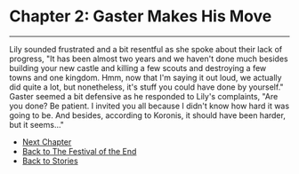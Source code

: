 # Chapter 2: Gaster Makes His Move

---
Lily sounded frustrated and a bit resentful as she spoke about their lack of progress, "It has been almost two years and we haven't done much besides building your new castle and killing a few scouts and destroying a few towns and one kingdom. Hmm, now that I'm saying it out loud, we actually did quite a lot, but nonetheless, it's stuff you could have done by yourself."
Gaster seemed a bit defensive as he responded to Lily's complaints, "Are you done? Be patient. I invited you all because I didn't know how hard it was going to be. And besides, according to Koronis, it should have been harder, but it seems..."

- [Next Chapter](chapter3.html)
- [Back to The Festival of the End](index.html)
- [Back to Stories](../../stories.html)

